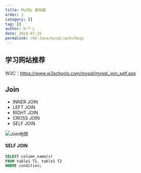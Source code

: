 ```yaml
---
title: MySQL 基础篇
order: 1
category: []
tag: []
author: H·T·L
date: 2024-07-25
permalink: /03-Java/mysql/ae5s7mvg/
---
```






## 学习网站推荐

W3C：https://www.w3schools.com/mysql/mysql_join_self.asp





## Join

- INNER JOIN
- LEFT JOIN
- RIGHT JOIN
- CROSS JOIN
- SELF JOIN

![Join地图](http://hicoding.top:8000/i/2024/07/25/lkdxze-2.webp)



#### SELF JOIN

```sql
SELECT column_name(s)
FROM table1 T1, table1 T2
WHERE condition;
```

